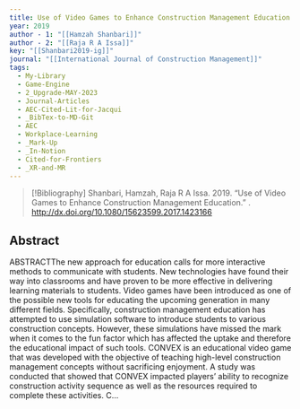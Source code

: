 ```yaml
---
title: Use of Video Games to Enhance Construction Management Education
year: 2019
author - 1: "[[Hamzah Shanbari]]"
author - 2: "[[Raja R A Issa]]"
key: "[[Shanbari2019-ig]]"
journal: "[[International Journal of Construction Management]]"
tags:
  - My-Library
  - Game-Engine
  - 2_Upgrade-MAY-2023
  - Journal-Articles
  - AEC-Cited-Lit-for-Jacqui
  - _BibTex-to-MD-Git
  - AEC
  - Workplace-Learning
  - _Mark-Up
  - _In-Notion
  - Cited-for-Frontiers
  - _XR-and-MR
---
```


> [!Bibliography]
> Shanbari, Hamzah, Raja R A Issa. 2019. “Use of Video Games to Enhance Construction Management Education.” . http://dx.doi.org/10.1080/15623599.2017.1423166

## Abstract
ABSTRACTThe new approach for education calls for more interactive methods to communicate with students. New technologies have found their way into classrooms and have proven to be more effective in delivering learning materials to students. Video games have been introduced as one of the possible new tools for educating the upcoming generation in many different fields. Specifically, construction management education has attempted to use simulation software to introduce students to various construction concepts. However, these simulations have missed the mark when it comes to the fun factor which has affected the uptake and therefore the educational impact of such tools. CONVEX is an educational video game that was developed with the objective of teaching high-level construction management concepts without sacrificing enjoyment. A study was conducted that showed that CONVEX impacted players’ ability to recognize construction activity sequence as well as the resources required to complete these activities. C...